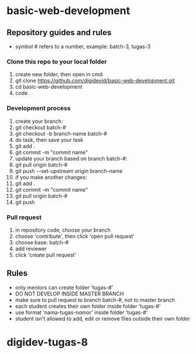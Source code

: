 # basic-web-development

## Repository guides and rules

- symbol # refers to a number, example: batch-3, tugas-3

### Clone this repo to your local folder

1. create new folder, then open in cmd
2. git clone https://github.com/digidevid/basic-web-development.git
3. cd basic-web-development
4. code .

### Development process

1. create your branch:
2. git checkout batch-#
3. git checkout -b branch-name batch-#
4. do task, then save your task
5. git add .
6. git commit -m "commit name"
7. update your branch based on branch batch-#:
8. git pull origin batch-#
9. git push --set-upstream origin branch-name <!-- the next push you only need to type 'git push' -->
10. if you make another changes:
11. git add .
12. git commit -m "commit name"
13. git pull origin batch-#
14. git push

### Pull request

1. in repository code, choose your branch
2. choose 'contribute', then click 'open pull request'
3. choose base: batch-#
4. add reviewer
5. click 'create pull request'

## Rules

- only mentors can create folder 'tugas-#'
- DO NOT DEVELOP INSIDE MASTER BRANCH
- make sure to pull request to branch batch-#, not to master branch
- each student creates their own folder inside folder 'tugas-#'
- use format 'nama-tugas-nomor' inside folder 'tugas-#'
- student isn't allowed to add, edit or remove files outside their own folder
# digidev-tugas-8
